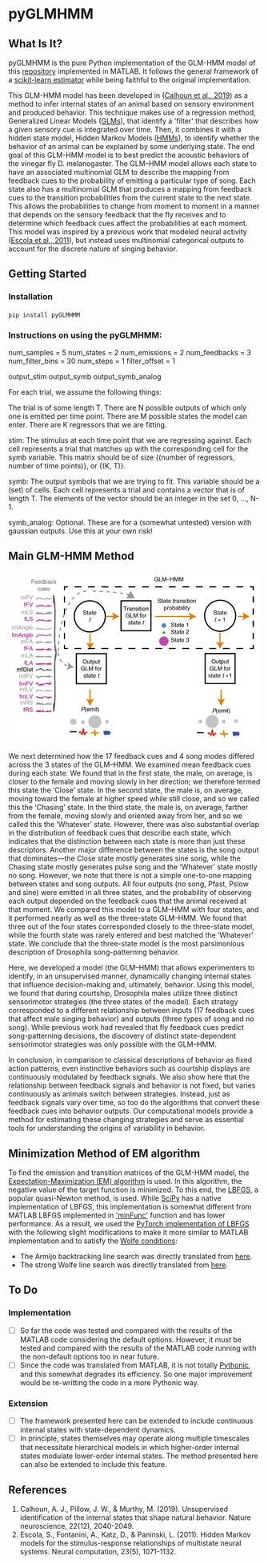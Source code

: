 # pyGLMHMM

## What Is It?
pyGLMHMM is the pure Python implementation of the GLM-HMM model of this [repository](https://github.com/murthylab/GLMHMM) implemented in MATLAB. It follows the general framework of a [scikit-learn estimator](https://scikit-learn.org/stable/developers/develop.html) while being faithful to the original implementation.

This GLM-HMM model has been developed in ([Calhoun et al., 2019](https://www.nature.com/articles/s41593-019-0533-x)) as a method to infer internal states of an animal based on sensory environment and produced behavior. This technique makes use of a regression method, Generalized Linear Models ([GLMs](https://en.wikipedia.org/wiki/Generalized_linear_model)), that identify a 'filter' that describes how a given sensory cue is integrated over time. Then, it combines it with a hidden state model, Hidden Markov Models ([HMMs](https://en.wikipedia.org/wiki/Hidden_Markov_model)), to identify whether the behavior of an animal can be explained by some underlying state. The end goal of this GLM-HMM model is to best predict the acoustic behaviors of the vinegar fly D. melanogaster. The GLM–HMM model allows each state to have an associated multinomial GLM to describe the mapping from feedback cues to the probability of emitting a particular type of song. Each state also has a multinomial GLM that produces a mapping from feedback cues to the transition probabilities from the current state to the next state. This allows the probabilities to change from moment to moment in a manner that depends on the sensory feedback that the fly receives and to determine which feedback cues affect the probabilities at each moment. This model was inspired by a previous work that modeled neural activity ([Escola et al., 2011](https://www.mitpressjournals.org/doi/abs/10.1162/NECO_a_00118)), but instead uses multinomial categorical outputs to account for the discrete nature of singing behavior.

## Getting Started
### Installation
`pip install pyGLMHMM`

### Instructions on using the pyGLMHMM:

num_samples = 5
num_states = 2
num_emissions = 2
num_feedbacks = 3
num_filter_bins = 30
num_steps = 1
filter_offset = 1

output_stim
output_symb
output_symb_analog

For each trial, we assume the following things:

The trial is of some length T.
There are N possible outputs of which only one is emitted per time point.
There are M possible states the model can enter.
There are K regressors that we are fitting.

stim: The stimulus at each time point that we are regressing against. Each cell represents a trial that matches up with the corresponding cell for the symb variable. This matrix should be of size {(number of regressors, number of time points)}, or {(K, T)}.

symb: The output symbols that we are trying to fit. This variable should be a (set) of cells. Each cell represents a trial and contains a vector that is of length T. The elements of the vector should be an integer in the set 0, ..., N-1.

symb_analog: Optional. These are for a (somewhat untested) version with gaussian outputs. Use this at your own risk!

## Main GLM-HMM Method
![Schematic illustrating the GLM–HMM](https://github.com/aslansd/pyGLMHMM/blob/master/fig/GLM-HMM.jpg)

We next determined how the 17 feedback cues and 4 song modes differed across the 3 states of the GLM–HMM. We examined mean feedback cues during each state. We found that in the first state, the male, on average, is closer to the female and moving slowly in her direction; we therefore termed this state the ‘Close’ state. In the second state, the male is, on average, moving toward the female at higher speed while still close, and so we called this the ‘Chasing’ state. In the third state, the male is, on average, farther from the female, moving slowly and oriented away from her, and so we called this the ‘Whatever’ state. However, there was also substantial overlap in the distribution of feedback cues that describe each state, which indicates that the distinction between each state is more than just these descriptors. Another major difference between the states is the song output that dominates—the Close state mostly generates sine song, while the Chasing state mostly generates pulse song and the ‘Whatever’ state mostly no song. However, we note that there is not a simple one-to-one mapping between states and song outputs. All four outputs (no song, Pfast, Pslow and sine) were emitted in all three states, and the probability of observing each output depended on the feedback cues that the animal received at that moment. We compared this model to a GLM–HMM with four states, and it performed nearly as well as the three-state GLM–HMM. We found that three out of the four states corresponded closely to the three-state model, while the fourth state was rarely entered and best matched the ‘Whatever’ state. We conclude that the three-state model is the most parsimonious description of Drosophila song-patterning behavior.

Here, we developed a model (the GLM–HMM) that allows experimenters to identify, in an unsupervised manner, dynamically changing internal states that influence decision-making and, ultimately, behavior. Using this model, we found that during courtship, Drosophila males utilize three distinct sensorimotor strategies (the three states of the model). Each strategy corresponded to a different relationship between inputs (17 feedback cues that affect male singing behavior) and outputs (three types of song and no song). While previous work had revealed that fly feedback cues predict song-patterning decisions, the discovery of distinct state-dependent sensorimotor strategies was only possible with the GLM–HMM.

In conclusion, in comparison to classical descriptions of behavior as fixed action patterns, even instinctive behaviors such as courtship displays are continuously modulated by feedback signals. We also show here that the relationship between feedback signals and behavior is not fixed, but varies continuously as animals switch between strategies. Instead, just as feedback signals vary over time, so too do the algorithms that convert these feedback cues into behavior outputs. Our computational models provide a method for estimating these changing strategies and serve as essential tools for understanding the origins of variability in behavior.

## Minimization Method of EM algorithm
To find the emission and transition matrices of the GLM-HMM model, the [Expectation-Maximization (EM) algorithm](https://en.wikipedia.org/wiki/Expectation%E2%80%93maximization_algorithm) is used. In this algorithm, the negative value of the target function is minimized. To this end, the [LBFGS](https://en.wikipedia.org/wiki/Limited-memory_BFGS), a popular quasi-Newton method, is used. While [SciPy](https://docs.scipy.org/doc/scipy/reference/generated/scipy.optimize.minimize.html) has a native implementation of LBFGS, this implementation is somewhat different from MATLAB LBFGS implemented in ['minFunc'](https://github.com/murthylab/GLMHMM/tree/master/matlab_code/minFunc) function and has lower performance. As a result, we used the [PyTorch implementation of LBFGS](https://github.com/hjmshi/PyTorch-LBFGS) with the following slight modifications to make it more similar to MATLAB implementation and to satisfy the [Wolfe conditions](https://en.wikipedia.org/wiki/Wolfe_conditions):
- The Armijo backtracking line search was directly translated from [here](https://github.com/murthylab/GLMHMM/blob/master/matlab_code/minFunc/ArmijoBacktrack.m).
- The strong Wolfe line search was directly translated from [here](https://github.com/murthylab/GLMHMM/blob/master/matlab_code/minFunc/WolfeLineSearch.m).

## To Do
### Implementation
- [ ] So far the code was tested and compared with the results of the MATLAB code considering the default options. However, it must be tested and compared with the results of the MATLAB code running with the non-default options too in near future.
- [ ] Since the code was translated from MATLAB, it is not totally [Pythonic](https://docs.python-guide.org/writing/style/), and this somewhat degrades its efficiency. So one major improvement would be re-writting the code in a more Pythonic way.
### Extension
- [ ] The framework presented here can be extended to include continuous internal states with state-dependent dynamics.
- [ ] In principle, states themselves may operate along multiple timescales that necessitate hierarchical models in which higher-order internal states modulate lower-order internal states. The method presented here can also be extended to include this feature.

## References
1. Calhoun, A. J., Pillow, J. W., & Murthy, M. (2019). Unsupervised identification of the internal states that shape natural behavior. Nature neuroscience, 22(12), 2040-2049.
2. Escola, S., Fontanini, A., Katz, D., & Paninski, L. (2011). Hidden Markov models for the stimulus-response relationships of multistate neural systems. Neural computation, 23(5), 1071-1132.
